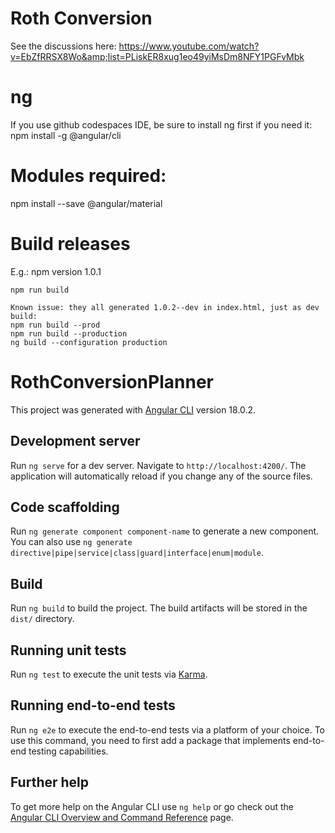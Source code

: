 # Roth Conversion
See the discussions here:
 https://www.youtube.com/watch?v=EbZfRRSX8Wo&amp;list=PLiskER8xug1eo49yiMsDm8NFY1PGFvMbk


 # ng
 If you use github codespaces IDE, be sure to install ng first if you need it:
 npm install -g @angular/cli

 # Modules required:
 npm install --save @angular/material

 # Build releases
 E.g.:
    npm version 1.0.1

    npm run build

    Known issue: they all generated 1.0.2--dev in index.html, just as dev build:
    npm run build --prod
    npm run build --production
    ng build --configuration production
 
 # RothConversionPlanner

This project was generated with [Angular CLI](https://github.com/angular/angular-cli) version 18.0.2.

## Development server

Run `ng serve` for a dev server. Navigate to `http://localhost:4200/`. The application will automatically reload if you change any of the source files.

## Code scaffolding

Run `ng generate component component-name` to generate a new component. You can also use `ng generate directive|pipe|service|class|guard|interface|enum|module`.

## Build

Run `ng build` to build the project. The build artifacts will be stored in the `dist/` directory.

## Running unit tests

Run `ng test` to execute the unit tests via [Karma](https://karma-runner.github.io).

## Running end-to-end tests

Run `ng e2e` to execute the end-to-end tests via a platform of your choice. To use this command, you need to first add a package that implements end-to-end testing capabilities.

## Further help

To get more help on the Angular CLI use `ng help` or go check out the [Angular CLI Overview and Command Reference](https://angular.dev/tools/cli) page.
